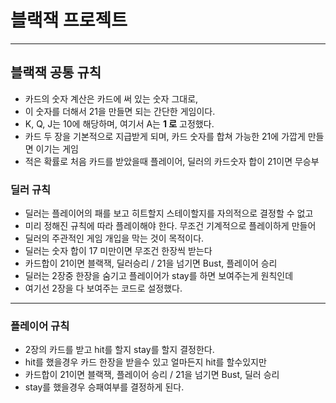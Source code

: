 # 블랙잭 프로젝트
<hr/>

## 블랙잭 공통 규칙
* 카드의 숫자 계산은 카드에 써 있는 숫자 그대로,
* 이 숫자를 더해서 21을 만들면 되는 간단한 게임이다.
* K, Q, J는 10에 해당하며, 여기서 A는 **1 로** 고정했다.
* 카드 두 장을 기본적으로 지급받게 되며, 카드 숫자를 합쳐 가능한 21에 가깝게 만들면 이기는 게임
* 적은 확률로 처음 카드를 받았을때 플레이어, 딜러의 카드숫자 합이 21이면 무승부

### 딜러 규칙
* 딜러는 플레이어의 패를 보고 히트할지 스테이할지를 자의적으로 결정할 수 없고
* 미리 정해진 규칙에 따라 플레이해야 한다. 무조건 기계적으로 플레이하게 만들어
* 딜러의 주관적인 게임 개입을 막는 것이 목적이다.
* 딜러는 숫자 합이 17 미만이면 무조건 한장씩 받는다
* 카드합이 21이면 블랙잭, 딜러승리 / 21을 넘기면 Bust, 플레이어 승리
* 딜러는 2장중 한장을 숨기고 플레이어가 stay를 하면 보여주는게 원칙인데
* 여기선 2장을 다 보여주는 코드로 설정했다.

<hr/>

### 플레이어 규칙
* 2장의 카드를 받고 hit를 할지 stay를 할지 결정한다.
* hit를 했을경우 카드 한장을 받을수 있고 얼마든지 hit를 할수있지만
* 카드합이 21이면 블랙잭, 플레이어 승리 / 21을 넘기면 Bust, 딜러 승리
* stay를 했을경우 승패여부를 결정하게 된다.

